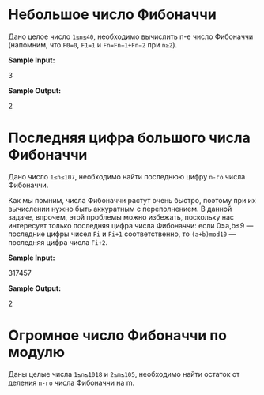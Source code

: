# Небольшое число Фибоначчи

Дано целое число `1≤n≤40`, необходимо вычислить n-е число Фибоначчи (напомним, что `F0=0`, `F1=1` и `Fn=Fn−1+Fn−2` при `n≥2`).

**Sample Input:**

3

**Sample Output:**

2

# Последняя цифра большого числа Фибоначчи

Дано число `1≤n≤107`, необходимо найти последнюю цифру `n-го` числа Фибоначчи.

Как мы помним, числа Фибоначчи растут очень быстро, поэтому при их вычислении нужно быть аккуратным с переполнением. В данной задаче, впрочем, этой проблемы можно избежать, поскольку нас интересует только последняя цифра числа Фибоначчи: если 0≤a,b≤9 — последние цифры чисел `Fi` и `Fi+1` соответственно, то `(a+b)mod10` — последняя цифра числа `Fi+2`.

**Sample Input:**

317457

**Sample Output:**

2

# Огромное число Фибоначчи по модулю

Даны целые числа `1≤n≤1018` и `2≤m≤105`, необходимо найти остаток от деления `n-го` числа Фибоначчи на m.